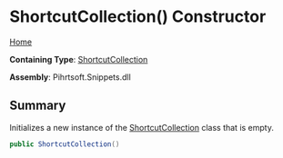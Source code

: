 # ShortcutCollection\(\) Constructor

[Home](../../../../README.md)

**Containing Type**: [ShortcutCollection](../README.md)

**Assembly**: Pihrtsoft\.Snippets\.dll

## Summary

Initializes a new instance of the [ShortcutCollection](../README.md) class that is empty\.

```csharp
public ShortcutCollection()
```

